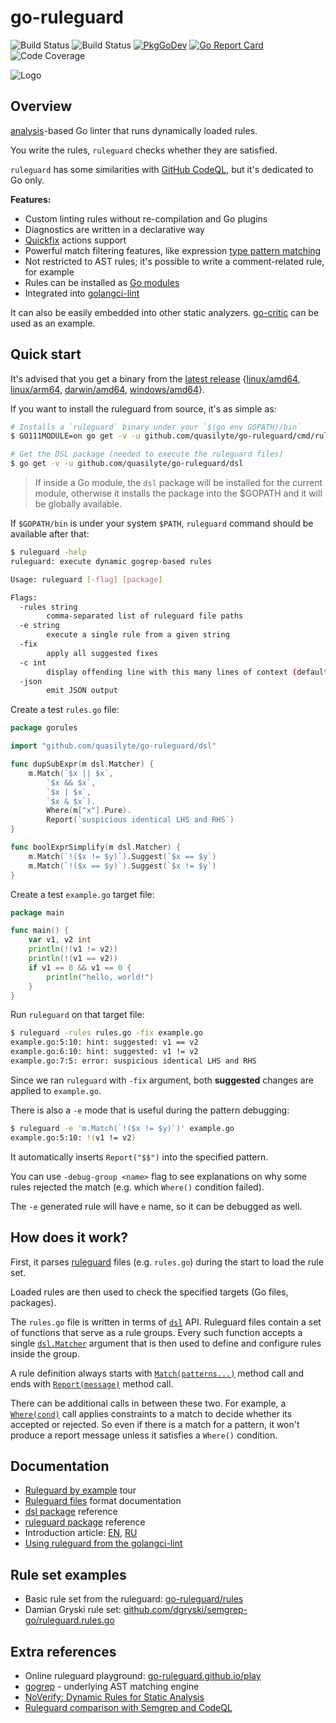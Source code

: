 # go-ruleguard

![Build Status](https://github.com/quasilyte/go-ruleguard/workflows/Go/badge.svg)
![Build Status](https://github.com/quasilyte/go-ruleguard/workflows/Merge/badge.svg)
[![PkgGoDev](https://pkg.go.dev/badge/mod/github.com/quasilyte/go-ruleguard)](https://pkg.go.dev/mod/github.com/quasilyte/go-ruleguard)
[![Go Report Card](https://goreportcard.com/badge/github.com/quasilyte/go-ruleguard)](https://goreportcard.com/report/github.com/quasilyte/go-ruleguard)
![Code Coverage](https://codecov.io/gh/quasilyte/go-ruleguard/branch/master/graph/badge.svg)

![Logo](_docs/logo2.png)

## Overview

[analysis](https://godoc.org/golang.org/x/tools/go/analysis)-based Go linter that runs dynamically loaded rules.

You write the rules, `ruleguard` checks whether they are satisfied.

`ruleguard` has some similarities with [GitHub CodeQL](https://securitylab.github.com/tools/codeql), but it's dedicated to Go only.

**Features:**

* Custom linting rules without re-compilation and Go plugins
* Diagnostics are written in a declarative way
* [Quickfix](_docs/dsl.md#suggestions-quickfix-support) actions support
* Powerful match filtering features, like expression [type pattern matching](_docs/dsl.md#type-pattern-matching)
* Not restricted to AST rules; it's possible to write a comment-related rule, for example
* Rules can be installed as [Go modules](https://quasilyte.dev/blog/post/ruleguard-modules/)
* Integrated into [golangci-lint](https://github.com/golangci/golangci-lint)

It can also be easily embedded into other static analyzers. [go-critic](https://github.com/go-critic/go-critic) can be used as an example.

## Quick start

It's advised that you get a binary from the [latest release](https://github.com/quasilyte/go-ruleguard/releases/tag/v0.3.4) {[linux/amd64](https://github.com/quasilyte/go-ruleguard/releases/download/v0.3.4/ruleguard-linux-amd64.zip), [linux/arm64](https://github.com/quasilyte/go-ruleguard/releases/download/v0.3.4/ruleguard-linux-arm64.zip), [darwin/amd64](https://github.com/quasilyte/go-ruleguard/releases/download/v0.3.4/ruleguard-darwin-amd64.zip), [windows/amd64](https://github.com/quasilyte/go-ruleguard/releases/download/v0.3.4/ruleguard-windows-amd64.zip)}.

If you want to install the ruleguard from source, it's as simple as:

```bash
# Installs a `ruleguard` binary under your `$(go env GOPATH)/bin`
$ GO111MODULE=on go get -v -u github.com/quasilyte/go-ruleguard/cmd/ruleguard

# Get the DSL package (needed to execute the ruleguard files)
$ go get -v -u github.com/quasilyte/go-ruleguard/dsl
```

> If inside a Go module, the `dsl` package will be installed for the current module,
> otherwise it installs the package into the $GOPATH and it will be globally available.

If `$GOPATH/bin` is under your system `$PATH`, `ruleguard` command should be available after that:

```bash
$ ruleguard -help
ruleguard: execute dynamic gogrep-based rules

Usage: ruleguard [-flag] [package]

Flags:
  -rules string
    	comma-separated list of ruleguard file paths
  -e string
    	execute a single rule from a given string
  -fix
    	apply all suggested fixes
  -c int
    	display offending line with this many lines of context (default -1)
  -json
    	emit JSON output
```

Create a test `rules.go` file:

```go
package gorules

import "github.com/quasilyte/go-ruleguard/dsl"

func dupSubExpr(m dsl.Matcher) {
	m.Match(`$x || $x`,
		`$x && $x`,
		`$x | $x`,
		`$x & $x`).
		Where(m["x"].Pure).
		Report(`suspicious identical LHS and RHS`)
}

func boolExprSimplify(m dsl.Matcher) {
	m.Match(`!($x != $y)`).Suggest(`$x == $y`)
	m.Match(`!($x == $y)`).Suggest(`$x != $y`)
}
```

Create a test `example.go` target file:

```go
package main

func main() {
	var v1, v2 int
	println(!(v1 != v2))
	println(!(v1 == v2))
	if v1 == 0 && v1 == 0 {
		println("hello, world!")
	}
}
```

Run `ruleguard` on that target file:

```bash
$ ruleguard -rules rules.go -fix example.go
example.go:5:10: hint: suggested: v1 == v2
example.go:6:10: hint: suggested: v1 != v2
example.go:7:5: error: suspicious identical LHS and RHS
```

Since we ran `ruleguard` with `-fix` argument, both **suggested** changes are applied to `example.go`.

There is also a `-e` mode that is useful during the pattern debugging:

```bash
$ ruleguard -e 'm.Match(`!($x != $y)`)' example.go
example.go:5:10: !(v1 != v2)
```

It automatically inserts `Report("$$")` into the specified pattern.

You can use `-debug-group <name>` flag to see explanations
on why some rules rejected the match (e.g. which `Where()` condition failed).

The `-e` generated rule will have `e` name, so it can be debugged as well.

## How does it work?

First, it parses [ruleguard](_docs/dsl.md) files (e.g. `rules.go`) during the start to load the rule set.  

Loaded rules are then used to check the specified targets (Go files, packages).

The `rules.go` file is written in terms of [`dsl`](https://godoc.org/github.com/quasilyte/go-ruleguard/dsl) API. Ruleguard files contain a set of functions that serve as a rule groups. Every such function accepts a single [`dsl.Matcher`](https://godoc.org/github.com/quasilyte/go-ruleguard/dsl#Matcher) argument that is then used to define and configure rules inside the group.

A rule definition always starts with [`Match(patterns...)`](https://godoc.org/github.com/quasilyte/go-ruleguard/dsl#Matcher.Match) method call and ends with [`Report(message)`](https://godoc.org/github.com/quasilyte/go-ruleguard/dsl#Matcher.Report) method call.

There can be additional calls in between these two. For example, a [`Where(cond)`](https://godoc.org/github.com/quasilyte/go-ruleguard/dsl#Matcher.Where) call applies constraints to a match to decide whether its accepted or rejected. So even if there is a match for a pattern, it won't produce a report message unless it satisfies a `Where()` condition.

## Documentation

* [Ruleguard by example](https://go-ruleguard.github.io/by-example/) tour
* [Ruleguard files](_docs/dsl.md) format documentation
* [dsl package](https://godoc.org/github.com/quasilyte/go-ruleguard/dsl) reference
* [ruleguard package](https://godoc.org/github.com/quasilyte/go-ruleguard/ruleguard) reference
* Introduction article: [EN](https://quasilyte.dev/blog/post/ruleguard/), [RU](https://habr.com/ru/post/481696/)
* [Using ruleguard from the golangci-lint](https://quasilyte.dev/blog/post/ruleguard/#using-from-the-golangci-lint)

## Rule set examples

* Basic rule set from the ruleguard: [go-ruleguard/rules](rules)
* Damian Gryski rule set: [github.com/dgryski/semgrep-go/ruleguard.rules.go](https://github.com/dgryski/semgrep-go)

## Extra references

* Online ruleguard playground: [go-ruleguard.github.io/play](https://go-ruleguard.github.io/play)
* [gogrep](https://github.com/mvdan/gogrep) - underlying AST matching engine
* [NoVerify: Dynamic Rules for Static Analysis](https://medium.com/@vktech/noverify-dynamic-rules-for-static-analysis-8f42859e9253)
* [Ruleguard comparison with Semgrep and CodeQL](https://speakerdeck.com/quasilyte/ruleguard-vs-semgrep-vs-codeql)
